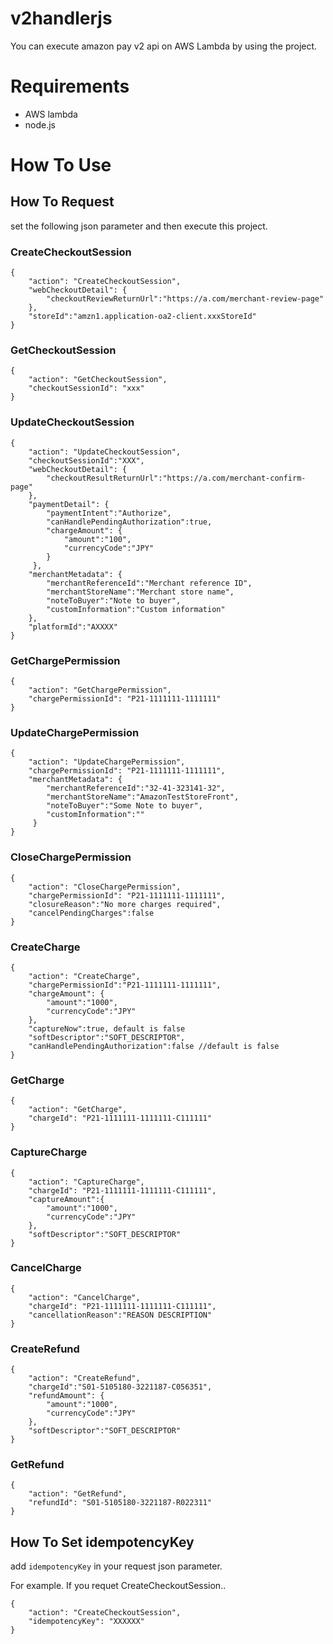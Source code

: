 # v2handlerjs

You can execute amazon pay v2 api on AWS Lambda by using the project.

# Requirements
* AWS lambda
* node.js

# How To Use
## How To Request
set the following json parameter and then execute this project.

### CreateCheckoutSession

```
{
    "action": "CreateCheckoutSession",
    "webCheckoutDetail": {
        "checkoutReviewReturnUrl":"https://a.com/merchant-review-page"
    },
    "storeId":"amzn1.application-oa2-client.xxxStoreId"
}
```

### GetCheckoutSession

```
{
    "action": "GetCheckoutSession",
    "checkoutSessionId": "xxx"
}
```

### UpdateCheckoutSession

```
{
    "action": "UpdateCheckoutSession",
    "checkoutSessionId":"XXX",
    "webCheckoutDetail": {
        "checkoutResultReturnUrl":"https://a.com/merchant-confirm-page"
    },
    "paymentDetail": {
        "paymentIntent":"Authorize",
        "canHandlePendingAuthorization":true,
        "chargeAmount": {
            "amount":"100",
            "currencyCode":"JPY"
        }
     },
    "merchantMetadata": {
        "merchantReferenceId":"Merchant reference ID",
        "merchantStoreName":"Merchant store name",
        "noteToBuyer":"Note to buyer",
        "customInformation":"Custom information"
    },
    "platformId":"AXXXX"
}
```

### GetChargePermission

```
{
    "action": "GetChargePermission",
    "chargePermissionId": "P21-1111111-1111111"
}
```

### UpdateChargePermission

```
{
    "action": "UpdateChargePermission",
    "chargePermissionId": "P21-1111111-1111111",
    "merchantMetadata": {
        "merchantReferenceId":"32-41-323141-32",
        "merchantStoreName":"AmazonTestStoreFront",
        "noteToBuyer":"Some Note to buyer",
        "customInformation":""    
     }
}
```

### CloseChargePermission

```
{
    "action": "CloseChargePermission",
    "chargePermissionId": "P21-1111111-1111111",
    "closureReason":"No more charges required",
    "cancelPendingCharges":false
}
```

### CreateCharge

```
{
    "action": "CreateCharge",
    "chargePermissionId":"P21-1111111-1111111",
    "chargeAmount": {
        "amount":"1000",
        "currencyCode":"JPY"
    },
    "captureNow":true, default is false
    "softDescriptor":"SOFT_DESCRIPTOR",
    "canHandlePendingAuthorization":false //default is false
}
```

### GetCharge

```
{
    "action": "GetCharge",
    "chargeId": "P21-1111111-1111111-C111111"
}
```

### CaptureCharge

```
{
    "action": "CaptureCharge",
    "chargeId": "P21-1111111-1111111-C111111",
    "captureAmount":{
        "amount":"1000",
        "currencyCode":"JPY"
    },
    "softDescriptor":"SOFT_DESCRIPTOR"
}
```

### CancelCharge

```
{
    "action": "CancelCharge",
    "chargeId": "P21-1111111-1111111-C111111",
    "cancellationReason":"REASON DESCRIPTION"
}
```

### CreateRefund

```
{
    "action": "CreateRefund",
    "chargeId":"S01-5105180-3221187-C056351",
    "refundAmount": {
        "amount":"1000",
        "currencyCode":"JPY"
    },
    "softDescriptor":"SOFT_DESCRIPTOR"
}
```

### GetRefund

```
{
    "action": "GetRefund",
    "refundId": "S01-5105180-3221187-R022311"
}
```

## How To Set idempotencyKey
add ```idempotencyKey``` in your request json parameter.

For example. If you requet CreateCheckoutSession..

```
{
    "action": "CreateCheckoutSession",
    "idempotencyKey": "XXXXXX"
}
```
